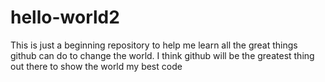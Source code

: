 # hello-world2
This is just a beginning repository to help me learn all the great things github can do to change the world. 
I think github will be the greatest thing out there to show the world my best code
